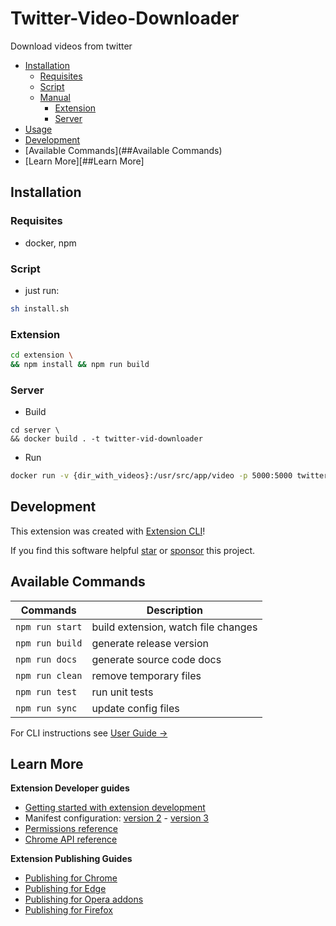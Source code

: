 # Twitter-Video-Downloader
Download videos from twitter

- [Installation](##Installation)
  * [Requisites](###Requisites)
  * [Script](###Script)
  * [Manual](###Manual)
    + [Extension](####Extension)
    + [Server](####Server)
- [Usage](##Usage)
- [Development](##Development)
- [Available Commands](##Available Commands)
- [Learn More][##Learn More]

## Installation

### Requisites
- docker, npm

### Script
- just run:
```sh
sh install.sh
```

### Extension
```sh
cd extension \
&& npm install && npm run build
```

### Server
- Build
```
cd server \
&& docker build . -t twitter-vid-downloader
```
- Run
```sh
docker run -v {dir_with_videos}:/usr/src/app/video -p 5000:5000 twitter-vid-downloader
```

## Development

This extension was created with [Extension CLI](https://oss.mobilefirst.me/extension-cli/)!

If you find this software helpful [star](https://github.com/MobileFirstLLC/extension-cli/) or [sponsor](https://github.com/sponsors/MobileFirstLLC) this project.


## Available Commands

| Commands        | Description                         |
|-----------------|-------------------------------------|
| `npm run start` | build extension, watch file changes |
| `npm run build` | generate release version            |
| `npm run docs`  | generate source code docs           |
| `npm run clean` | remove temporary files              |
| `npm run test`  | run unit tests                      |
| `npm run sync`  | update config files                 |

For CLI instructions see [User Guide &rarr;](https://oss.mobilefirst.me/extension-cli/)

## Learn More

**Extension Developer guides**

- [Getting started with extension development](https://developer.chrome.com/extensions/getstarted)
- Manifest configuration: [version 2](https://developer.chrome.com/extensions/manifest) - [version 3](https://developer.chrome.com/docs/extensions/mv3/intro/)
- [Permissions reference](https://developer.chrome.com/extensions/declare_permissions)
- [Chrome API reference](https://developer.chrome.com/docs/extensions/reference/)

**Extension Publishing Guides**

- [Publishing for Chrome](https://developer.chrome.com/webstore/publish)
- [Publishing for Edge](https://docs.microsoft.com/en-us/microsoft-edge/extensions-chromium/publish/publish-extension)
- [Publishing for Opera addons](https://dev.opera.com/extensions/publishing-guidelines/)
- [Publishing for Firefox](https://extensionworkshop.com/documentation/publish/submitting-an-add-on/)
